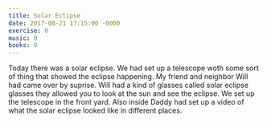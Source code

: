 ```yaml
---
title: Solar Eclipse
date: 2017-08-21 17:15:00 -0000
exercise: 0
music: 0
books: 0
---
```

Today there was a solar eclipse. We had set up a telescope woth some sort of thing that showed the eclipse happening. My friend and neighbor Will had came over by suprise. Will had a kind of glasses called solar eclipse glasses they allowed you to look at the sun and see the eclipse. We set up the telescope in the front yard. Also inside Daddy had set up a video of what the solar eclipse looked like in different places.

